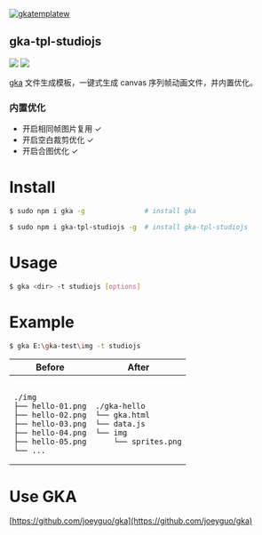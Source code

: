 [![gkatemplatew](https://user-images.githubusercontent.com/10385585/28489021-a9cc83aa-6eea-11e7-8c1b-4bb326bb9fe9.png)](https://github.com/joeyguo/gka)

## gka-tpl-studiojs

<a href="https://www.npmjs.org/package/gka-tpl-canvas"><img src="https://img.shields.io/npm/v/gka-tpl-canvas.svg?style=flat"></a>
<a href="https://github.com/joeyguo/gka-tpl-canvas#license"><img src="https://img.shields.io/badge/license-MIT-blue.svg"></a>

[gka](https://github.com/joeyguo/gka) 文件生成模板，一键式生成 canvas 序列帧动画文件，并内置优化。

### 内置优化

- 开启相同帧图片复用 ✓
- 开启空白裁剪优化 ✓
- 开启合图优化 ✓

# Install

```sh
$ sudo npm i gka -g               # install gka

$ sudo npm i gka-tpl-studiojs -g  # install gka-tpl-studiojs
```

# Usage

```sh
$ gka <dir> -t studiojs [options]
```

# Example

```sh
$ gka E:\gka-test\img -t studiojs
```

<table>
    <thead>
        <tr><th>Before</th><th>After</th></tr>
    </thead>
    <tbody>
        <tr>
            <td><pre><code>
./img
├── hello-01.png
├── hello-02.png
├── hello-03.png
├── hello-04.png
├── hello-05.png
└── ...
</code></pre></td>
<td><pre><code>
./gka-hello
└── gka.html
└── data.js
└── img
    └── sprites.png
</code></pre></td>
        </tr>
    </tbody>
</table>

# Use GKA

[https://github.com/joeyguo/gka](https://github.com/joeyguo/gka)

